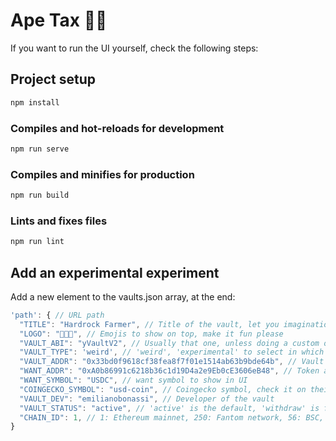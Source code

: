 # Ape Tax 🦍🧮

If you want to run the UI yourself, check the following steps:

## Project setup

```bash
npm install
```

### Compiles and hot-reloads for development

```bash
npm run serve
```

### Compiles and minifies for production

```bash
npm run build
```

### Lints and fixes files

```bash
npm run lint
```

## Add an experimental experiment

Add a new element to the vaults.json array, at the end:

```javascript
'path': { // URL path
  "TITLE": "Hardrock Farmer", // Title of the vault, let you imagination fly
  "LOGO": "🎸👨‍🌾", // Emojis to show on top, make it fun please
  "VAULT_ABI": "yVaultV2", // Usually that one, unless doing a custom one
  "VAULT_TYPE": 'weird', // 'weird', 'experimental' to select in which column it should show
  "VAULT_ADDR": "0x33bd0f9618cf38fea8f7f01e1514ab63b9bde64b", // Vault address
  "WANT_ADDR": "0xA0b86991c6218b36c1d19D4a2e9Eb0cE3606eB48", // Token address
  "WANT_SYMBOL": "USDC", // want symbol to show in UI
  "COINGECKO_SYMBOL": "usd-coin", // Coingecko symbol, check it on their page
  "VAULT_DEV": "emilianobonassi", // Developer of the vault
  "VAULT_STATUS": "active", // 'active' is the default, 'withdraw' is for vault closed to new deposits, 'stealth' for hidden vaults and 'endorsed' for vaults used on Yearn Finance. Not active vaults have a label to show status.
  "CHAIN_ID": 1, // 1: Ethereum mainnet, 250: Fantom network, 56: BSC, 137: Polygon network
}
```
